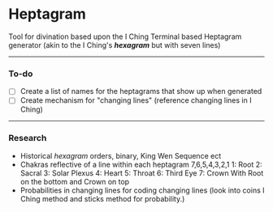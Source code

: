 # Heptagram

Tool for divination based upon the I Ching
Terminal based Heptagram generator (akin to the I Ching's ***hexagram*** but with seven lines)

***

### To-do
- [ ] Create a list of names for the heptagrams that show up when generated
- [ ] Create mechanism for "changing lines" (reference changing lines in I Ching)

***

### Research
- Historical *hexagram* orders, binary, King Wen Sequence ect
- Chakras reflective of a line within each heptagram 7,6,5,4,3,2,1
    1: Root 2: Sacral 3: Solar Plexus 4: Heart 5: Throat 6: Third Eye 7: Crown
    With Root on the bottom and Crown on top
- Probabilities in changing lines for coding changing lines
    (look into coins I Ching method and sticks method for probability.)
